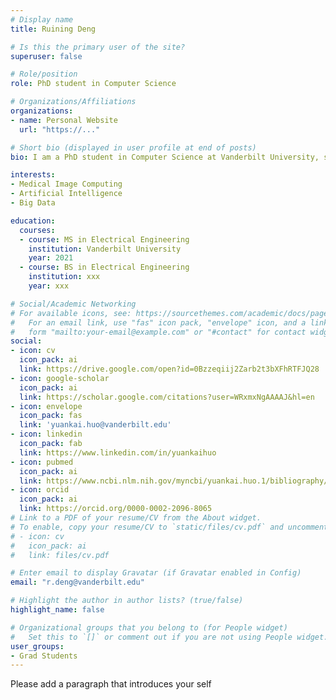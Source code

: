```yaml
---
# Display name
title: Ruining Deng

# Is this the primary user of the site?
superuser: false

# Role/position
role: PhD student in Computer Science 

# Organizations/Affiliations
organizations:
- name: Personal Website
  url: "https://..."

# Short bio (displayed in user profile at end of posts)
bio: I am a PhD student in Computer Science at Vanderbilt University, starting from January 2021. 

interests:
- Medical Image Computing
- Artificial Intelligence
- Big Data

education:
  courses:
  - course: MS in Electrical Engineering
    institution: Vanderbilt University
    year: 2021
  - course: BS in Electrical Engineering
    institution: xxx
    year: xxx

# Social/Academic Networking
# For available icons, see: https://sourcethemes.com/academic/docs/page-builder/#icons
#   For an email link, use "fas" icon pack, "envelope" icon, and a link in the
#   form "mailto:your-email@example.com" or "#contact" for contact widget.
social:
- icon: cv
  icon_pack: ai
  link: https://drive.google.com/open?id=0Bzzeqiij2Zarb2t3bXFhRTFJQ28
- icon: google-scholar
  icon_pack: ai
  link: https://scholar.google.com/citations?user=WRxmxNgAAAAJ&hl=en
- icon: envelope
  icon_pack: fas
  link: 'yuankai.huo@vanderbilt.edu'
- icon: linkedin
  icon_pack: fab
  link: https://www.linkedin.com/in/yuankaihuo
- icon: pubmed
  icon_pack: ai
  link: https://www.ncbi.nlm.nih.gov/myncbi/yuankai.huo.1/bibliography/public/
- icon: orcid
  icon_pack: ai
  link: https://orcid.org/0000-0002-2096-8065
# Link to a PDF of your resume/CV from the About widget.
# To enable, copy your resume/CV to `static/files/cv.pdf` and uncomment the lines below.
# - icon: cv
#   icon_pack: ai
#   link: files/cv.pdf

# Enter email to display Gravatar (if Gravatar enabled in Config)
email: "r.deng@vanderbilt.edu"

# Highlight the author in author lists? (true/false)
highlight_name: false

# Organizational groups that you belong to (for People widget)
#   Set this to `[]` or comment out if you are not using People widget.
user_groups:
- Grad Students
---
```


Please add a paragraph that introduces your self
